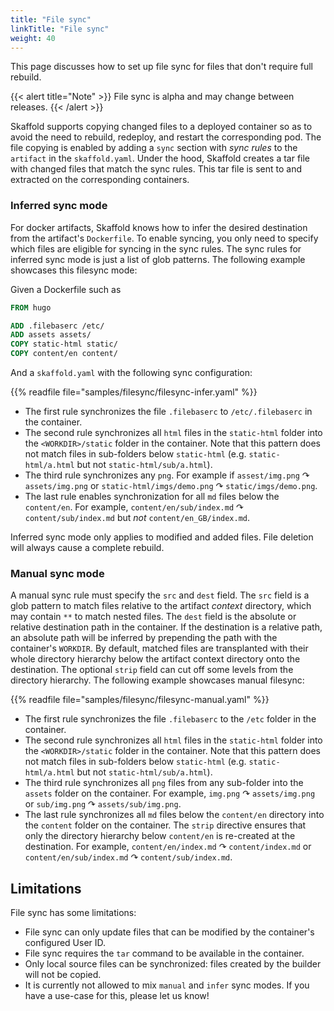 ```yaml
---
title: "File sync"
linkTitle: "File sync"
weight: 40
---
```


This page discusses how to set up file sync for files that don't require full rebuild.

{{< alert title="Note" >}}
File sync is alpha and may change between releases.
{{< /alert >}}

Skaffold supports copying changed files to a deployed container so as to avoid the need to rebuild, redeploy, and restart the corresponding pod.
The file copying is enabled by adding a `sync` section with _sync rules_ to the `artifact` in the `skaffold.yaml`.
Under the hood, Skaffold creates a tar file with changed files that match the sync rules.
This tar file is sent to and extracted on the corresponding containers. 

### Inferred sync mode
For docker artifacts, Skaffold knows how to infer the desired destination from the artifact's `Dockerfile`.
To enable syncing, you only need to specify which files are eligible for syncing in the sync rules.
The sync rules for inferred sync mode is just a list of glob patterns.
The following example showcases this filesync mode:

Given a Dockerfile such as

```Dockerfile
FROM hugo

ADD .filebaserc /etc/
ADD assets assets/
COPY static-html static/
COPY content/en content/
```

And a `skaffold.yaml` with the following sync configuration:

{{% readfile file="samples/filesync/filesync-infer.yaml" %}}

- The first rule synchronizes the file `.filebaserc` to `/etc/.filebaserc` in the container.
- The second rule synchronizes all `html` files in the `static-html` folder into the `<WORKDIR>/static` folder in the container.
  Note that this pattern does not match files in sub-folders below `static-html` (e.g. `static-html/a.html` but not `static-html/sub/a.html`).
- The third rule synchronizes any `png`. For example if `assest/img.png` ↷ `assets/img.png` or `static-html/imgs/demo.png` ↷ `static/imgs/demo.png`.
- The last rule enables synchronization for all `md` files below the `content/en`.
  For example, `content/en/sub/index.md` ↷ `content/sub/index.md` but _not_ `content/en_GB/index.md`.
  
Inferred sync mode only applies to modified and added files.
File deletion will always cause a complete rebuild.

### Manual sync mode

A manual sync rule must specify the `src` and `dest` field.
The `src` field is a glob pattern to match files relative to the artifact _context_ directory, which may contain `**` to match nested files.
The `dest` field is the absolute or relative destination path in the container.
If the destination is a relative path, an absolute path will be inferred by prepending the path with the container's `WORKDIR`.
By default, matched files are transplanted with their whole directory hierarchy below the artifact context directory onto the destination.
The optional `strip` field can cut off some levels from the directory hierarchy.
The following example showcases manual filesync:

{{% readfile file="samples/filesync/filesync-manual.yaml" %}}

- The first rule synchronizes the file `.filebaserc` to the `/etc` folder in the container.
- The second rule synchronizes all `html` files in the `static-html` folder into the `<WORKDIR>/static` folder in the container.
  Note that this pattern does not match files in sub-folders below `static-html` (e.g. `static-html/a.html` but not `static-html/sub/a.html`).
- The third rule synchronizes all `png` files from any sub-folder into the `assets` folder on the container.
  For example, `img.png` ↷ `assets/img.png` or `sub/img.png` ↷ `assets/sub/img.png`.
- The last rule synchronizes all `md` files below the `content/en` directory into the `content` folder on the container.
  The `strip` directive ensures that only the directory hierarchy below `content/en` is re-created at the destination.
  For example, `content/en/index.md` ↷ `content/index.md` or `content/en/sub/index.md` ↷ `content/sub/index.md`.

## Limitations

File sync has some limitations:

  - File sync can only update files that can be modified by the container's configured User ID.
  - File sync requires the `tar` command to be available in the container.
  - Only local source files can be synchronized: files created by the builder will not be copied.
  - It is currently not allowed to mix `manual` and `infer` sync modes.
    If you have a use-case for this, please let us know!
